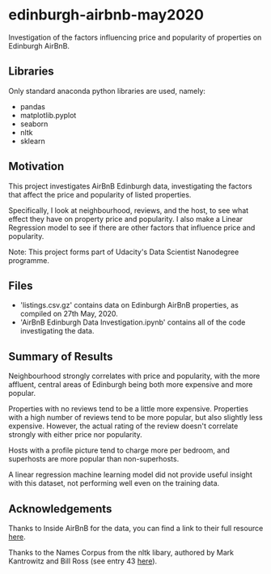 # edinburgh-airbnb-may2020
Investigation of the factors influencing price and popularity of properties on Edinburgh AirBnB.


## Libraries

Only standard anaconda python libraries are used, namely:
* pandas
* matplotlib.pyplot
* seaborn
* nltk
* sklearn

## Motivation

This project investigates AirBnB Edinburgh data, investigating the factors that affect the price and popularity of listed properties.

Specifically, I look at neighbourhood, reviews, and the host, to see what effect they have on property price and popularity. I also make a Linear Regression model to see if there are other factors that influence price and popularity.

Note: This project forms part of Udacity's Data Scientist Nanodegree programme.

## Files

* 'listings.csv.gz' contains data on Edinburgh AirBnB properties, as compiled on 27th May, 2020.
* 'AirBnB Edinburgh Data Investigation.ipynb' contains all of the code investigating the data.

## Summary of Results

Neighbourhood strongly correlates with price and popularity, with the more affluent, central areas of Edinburgh being both more expensive and more popular.

Properties with no reviews tend to be a little more expensive. Properties with a high number of reviews tend to be more popular, but also slightly less expensive. However, the actual rating of the review doesn't correlate strongly with either price nor popularity.

Hosts with a profile picture tend to charge more per bedroom, and superhosts are more popular than non-superhosts.

A linear regression machine learning model did not provide useful insight with this dataset, not performing well even on the training data.


## Acknowledgements

Thanks to Inside AirBnB for the data, you can find a link to their full resource [here](http://insideairbnb.com/get-the-data.html).

Thanks to the Names Corpus from the nltk libary, authored by Mark Kantrowitz and Bill Ross (see entry 43 [here](https://www.nltk.org/nltk_data/)).
